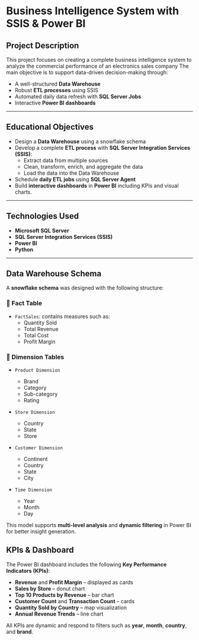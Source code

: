 #  Business Intelligence System with SSIS & Power BI

##  Project Description

This project focuses on creating a complete business intelligence system to analyze the commercial performance of an electronics sales company
The main objective is to support data-driven decision-making through:

- A well-structured **Data Warehouse** 
- Robust **ETL processes** using SSIS
- Automated daily data refresh with **SQL Server Jobs**
- Interactive **Power BI dashboards**

---

##  Educational Objectives

- Design a **Data Warehouse** using a snowflake schema
- Develop a complete **ETL process** with **SQL Server Integration Services (SSIS)**:
  - Extract data from multiple sources
  - Clean, transform, enrich, and aggregate the data
  - Load the data into the Data Warehouse
- Schedule **daily ETL jobs** using **SQL Server Agent**
- Build **interactive dashboards** in **Power BI** including KPIs and visual charts.

---

## Technologies Used

- **Microsoft SQL Server**
- **SQL Server Integration Services (SSIS)**
- **Power BI**
- **Python** 
---

##  Data Warehouse Schema

A **snowflake schema** was designed with the following structure:

### 🔹 Fact Table

- `FactSales`: contains measures such as:
  - Quantity Sold
  - Total Revenue
  - Total Cost
  - Profit Margin

### 🔹 Dimension Tables

- `Product Dimension`
  - Brand
  - Category
  - Sub-category
  - Rating

- `Store Dimension`
  - Country
  - State
  - Store

- `Customer Dimension`
  - Continent
  - Country
  - State
  - City

- `Time Dimension`
  - Year
  - Month
  - Day

This model supports **multi-level analysis** and **dynamic filtering** in Power BI for better insight generation.

## KPIs & Dashboard

The Power BI dashboard includes the following **Key Performance Indicators (KPIs)**:

- **Revenue** and **Profit Margin** – displayed as cards
- **Sales by Store** – donut chart
- **Top 10 Products by Revenue** – bar chart
- **Customer Count** and **Transaction Count** – cards
- **Quantity Sold by Country** – map visualization
- **Annual Revenue Trends** – line chart

All KPIs are dynamic and respond to filters such as **year**, **month**, **country**, and **brand**.

